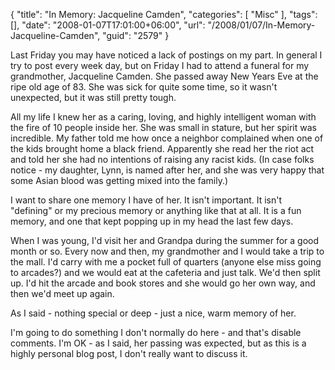 {
	"title": "In Memory: Jacqueline Camden",
	"categories": [
		"Misc"
	],
	"tags": [],
	"date": "2008-01-07T17:01:00+06:00",
	"url": "/2008/01/07/In-Memory-Jacqueline-Camden",
	"guid": "2579"
}

Last Friday you may have noticed a lack of postings on my part. In general I try to post every week day, but on Friday I had to attend a funeral for my grandmother, Jacqueline Camden. She passed away New Years Eve at the ripe old age of 83. She was sick for quite some time, so it wasn't unexpected, but it was still pretty tough.  

All my life I knew her as a caring, loving, and highly intelligent woman with the fire of 10 people inside her. She was small in stature, but her spirit was incredible. My father told me how once a neighbor complained when one of the kids brought home a black friend. Apparently she read her the riot act and told her she had no intentions of raising any racist kids. (In case folks notice - my daughter, Lynn, is named after her, and she was very happy that some Asian blood was getting mixed into the family.)

I want to share one memory I have of her. It isn't important. It isn't "defining" or my precious memory or anything like that at all. It is a fun memory, and one that kept popping up in my head the last few days.

When I was young, I'd visit her and Grandpa during the summer for a good month or so. Every now and then, my grandmother and I would take a trip to the mall. I'd carry with me a pocket full of quarters (anyone else miss going to arcades?) and we would eat at the cafeteria and just talk. We'd then split up. I'd hit the arcade and book stores and she would go her own way, and then we'd meet up again.

As I said - nothing special or deep - just a nice, warm memory of her.

I'm going to do something I don't normally do here - and that's disable comments. I'm OK - as I said, her passing was expected, but as this is a highly personal blog post, I don't really want to discuss it.